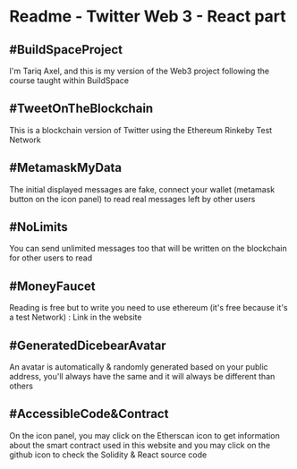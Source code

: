 # Readme - Twitter Web 3 - React part


## #BuildSpaceProject
I'm Tariq Axel, and this is my version of the Web3 project following the course taught within BuildSpace

## #TweetOnTheBlockchain

This is a blockchain version of Twitter using the Ethereum Rinkeby Test Network

## #MetamaskMyData

The initial displayed messages are fake, connect your wallet (metamask button on the icon panel) to read real messages left by other users

## #NoLimits

You can send unlimited messages too that will be written on the blockchain for other users to read

## #MoneyFaucet

Reading is free but to write you need to use ethereum (it's free because it's a test Network) : Link in the website

## #GeneratedDicebearAvatar

An avatar is automatically & randomly generated based on your public address, you'll always have the same and it will always be different than others

## #AccessibleCode&Contract

On the icon panel, you may click on the Etherscan icon to get information about the smart contract used in this website and you may click on the github icon to check the Solidity & React source code

